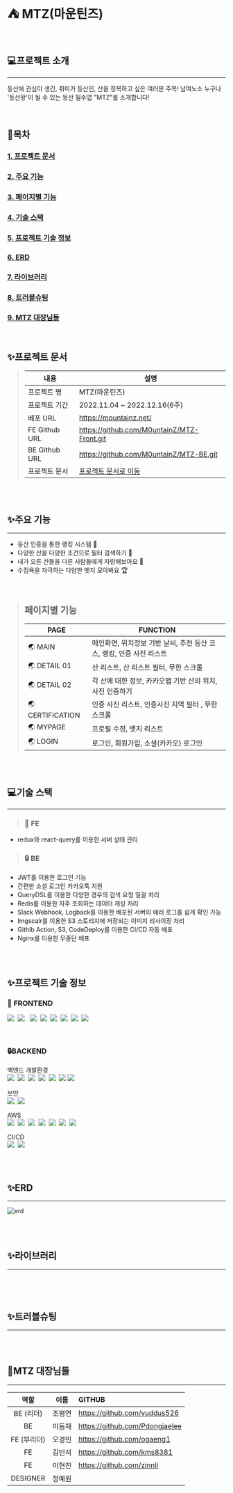 # ⛺ **MTZ(마운틴즈)**

</br>

## 💻**프로젝트 소개**<br/>

<hr/>

등산에 관심이 생긴, 취미가 등산인, 산을 정복하고 싶은 여러분 주목!
남여노소 누구나 '등산왕'이 될 수 있는 등산 필수앱 "MTZ"를 소개합니다!

</br>

## 🔖**목차**</br>

### [1. 프로젝트 문서](#프로젝트-문서)

### [2. 주요 기능](#주요-기능)

### [3. 페이지별 기능](#페이지별-기능)

### [4. 기술 스택](#기술-스택)

### [5. 프로젝트 기술 정보](#프로젝트-기술-정보)

### [6. ERD](#ERD)

### [7. 라이브러리](#라이브러리)

### [8. 트러블슈팅](#트러블슈팅)

### [9. MTZ 대장님들](#MTZ-대장님들)

</br>

## ✨**프로젝트 문서**<br/>

> | 내용          | 설명                                                                                                                   |
> | ------------- | ---------------------------------------------------------------------------------------------------------------------- |
> | 프로젝트 명   | MTZ(마운틴즈)                                                                                                          |
> | 프로젝트 기간 | 2022.11.04 ~ 2022.12.16(6주)                                                                                           |
> | 베포 URL      | https://mountainz.net/                                                                                                 |
> | FE Github URL | https://github.com/M0untainZ/MTZ-Front.git                                                                             |
> | BE Github URL | https://github.com/M0untainZ/MTZ-BE.git                                                                                |
> | 프로젝트 문서 | [프로젝트 문서로 이동](https://docs.google.com/spreadsheets/d/1HtE2SUzSS5GC-LgEqoSsjKZNVe2-Jc1JQHZ8GDhCGHs/edit#gid=0) |

</br>
</br>

## ✨**주요 기능**<br/>

<hr/>

- 등산 인증을 통한 랭킹 시스템 🥇
- 다양한 산을 다양한 조건으로 필터 검색하기 🌄
- 내가 오른 산들을 다른 사람들에게 자랑해보아요 🎇
- 수집욕을 자극하는 다양한 뱃지 모아봐요 🏆

<br/>

> ## **페이지별 기능**<br/>
>
> | PAGE             | FUNCTION                                                             |
> | ---------------- | -------------------------------------------------------------------- |
> | 🌏 MAIN          | 메인화면, 위치정보 기반 날씨, 추천 등산 코스, 랭킹, 인증 사진 리스트 |
> | 🌏 DETAIL 01     | 산 리스트, 산 리스트 필터, 무한 스크롤                               |
> | 🌏 DETAIL 02     | 각 산에 대한 정보, 카카오맵 기반 산의 위치, 사진 인증하기            |
> | 🌏 CERTIFICATION | 인증 사진 리스트, 인증사진 지역 필터 , 무한 스크롤                   |
> | 🌏 MYPAGE        | 프로필 수정, 뱃지 리스트                                             |
> | 🌏 LOGIN         | 로그인, 회원가입, 소셜(카카오) 로그인                                |

</br></br>

## 💻**기술 스택**

<hr/>

> ### 🔑 FE

- redux와 react-query를 이용한 서버 상태 관리

> ### 🔒 BE

- JWT를 이용한 로그인 기능
- 간편한 소셜 로그인 카카오톡 지원
- QueryDSL를 이용한 다양한 경우의 검색 요청 일괄 처리
- Redis를 이용한 자주 조회하는 데이터 캐싱 처리
- Slack Webhook, Logback를 이용한 배포된 서버의 에러 로그를 쉽게 확인 가능
- Imgscalr를 이용한 S3 스토리지에 저장되는 이미지 리사이징 처리
- Githib Action, S3, CodeDeploy를 이용한 CI/CD 자동 배포
- Nginx를 이용한 무중단 배포

</br></br>

## ✨**프로젝트 기술 정보**

### 🔑 **FRONTEND**

<img src="https://img.shields.io/badge/React-61DAFB?style=flat-square&logo=React&logoColor=white"/>&nbsp;
<img src="https://img.shields.io/badge/JavaScript-F7DF1E?style=flat-square&logo=JavaScript&logoColor=white"/> &nbsp;
<img src="https://img.shields.io/badge/Yarn-2C8EBB?style=flat-square&logo=Yarn&logoColor=white"/>&nbsp;
<img src="https://img.shields.io/badge/Axios-5A29E4?style=flat-square&logo=Axios&logoColor=white"/>&nbsp;
<img src="https://img.shields.io/badge/Redux-764ABC?style=flat-square&logo=Redux&logoColor=white"/>&nbsp;
<img src="https://img.shields.io/badge/React Query-FF4154?style=flat-square&logo=React Query&logoColor=white"/>&nbsp;
<img src="https://img.shields.io/badge/styled--components-DB7093?style=flat-square&logo=styled-components&logoColor=white"/>&nbsp;
<img src="https://img.shields.io/badge/Amazon S3-569A31?style=flat-square&logo=Amazon S3&logoColor=white"/>

<br/>

### 🔒**BACKEND**

백엔드 개발환경 <br/>
<img src="https://img.shields.io/badge/JAVA-006272?style=flat-square&logo=JAVA&logoColor=white"/>&nbsp;
<img src="https://img.shields.io/badge/Spring-13C100?style=flat-square&logo=Spring&logoColor=white"/>&nbsp;
<img src="https://img.shields.io/badge/Spring Boot-6DB33F?style=flat-square&logo=Spring Boot&logoColor=white"/>&nbsp;
<img src="https://img.shields.io/badge/SPRING DATA JPA-569A31?style=flat-square&logo=JSP&logoColor=white"/>&nbsp;
<img src="https://img.shields.io/badge/QueryDSL-527FFF?style=flat-square&logo=QueryDSL&logoColor=white"/>&nbsp;
<img src="https://img.shields.io/badge/Redis-DC382D?style=flat-square&logo=Redis&logoColor=white"/>
<img src="https://img.shields.io/badge/MySQL-4479A1?style=flat-square&logo=MySQL&logoColor=white"/>&nbsp;

보안 <br>
<img src="https://img.shields.io/badge/JSON Web Tokens-A100FF?style=flat-square&logo=JSON Web Tokens&logoColor=white"/>&nbsp;
<img src="https://img.shields.io/badge/Spring Security-6DB33F?style=flat-square&logo=Spring Security&logoColor=white"/>&nbsp;

AWS <br>
<img src="https://img.shields.io/badge/Amazon EC2-FF9900?style=flat-square&logo=Amazon EC2&logoColor=white"/>&nbsp;
<img src="https://img.shields.io/badge/Amazon RDS-527FFF?style=flat-square&logo=Amazon RDS&logoColor=white"/>&nbsp;
<img src="https://img.shields.io/badge/Amazon S3-569A31?style=flat-square&logo=Amazon S3&logoColor=white"/>&nbsp;
<img src="https://img.shields.io/badge/Route53-FCC624?style=flat-square&logo=Route53&logoColor=white"/>&nbsp;
<img src="https://img.shields.io/badge/CodeDeploy-071D49?style=flat-square&logo=CodeDeploy&logoColor=white"/>&nbsp;
<img src="https://img.shields.io/badge/ELB-FF9900?style=flat-square&logo=ELB&logoColor=white"/>&nbsp;
<img src="https://img.shields.io/badge/Certificate Manager-C71D23?style=flat-square&logo=Certificate Manager&logoColor=white"/>&nbsp;

CI/CD <br>
<img src="https://img.shields.io/badge/GitHub Actions-2088FF?style=flat-square&logo=GitHub Actions&logoColor=white"/>&nbsp;
<img src="https://img.shields.io/badge/NGINX-009639?style=flat-square&logo=NGINX&logoColor=white"/>&nbsp;

<br/><br/>

## ✨**ERD**

<hr/>

![erd](https://user-images.githubusercontent.com/111861625/204478746-b28e7f0d-58d5-4d2d-a789-4b1427bc9f14.png)

<br/><br/>

## ✨**라이브러리**

<hr/>

<img src = ""/>

<br/><br/>

## ✨**트러블슈팅**

<hr/>

<br/><br/>

## 🏅**MTZ 대장님들**<br/>

<hr/>

|    역할     |  이름  | GITHUB                         |
| :---------: | :----: | :----------------------------- |
|  BE (리더)  | 조평연 | https://github.com/vuddus526   |
|     BE      | 이동재 | https://github.com/Pdongjaelee |
| FE (부리더) | 오경민 | https://github.com/ogaeng1     |
|     FE      | 김민석 | https://github.com/kms8381     |
|     FE      | 이현진 | https://github.com/zinnli      |
|  DESIGNER   | 정예원 |                                |
